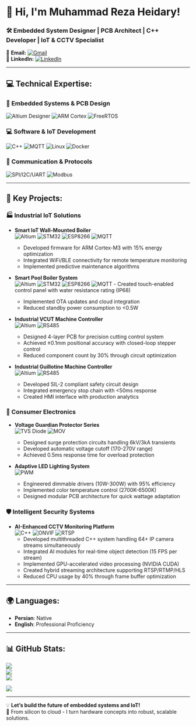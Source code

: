 # 👋 Hi, I'm Muhammad Reza Heidary!  
### 🛠️ Embedded System Designer | PCB Architect | C++ Developer | IoT & CCTV Specialist  

📧 **Email:** [![Gmail](https://img.shields.io/badge/Gmail-D14836?logo=gmail&logoColor=white)](mailto:muhammadreza.heidary@gmail.com)  
🔗 **LinkedIn:** [![LinkedIn](https://img.shields.io/badge/LinkedIn-%230077B5.svg?logo=linkedin&logoColor=white)](https://www.linkedin.com/in/muhammad-reza-heidary/)  

---

## 💻 Technical Expertise:

### 🔧 Embedded Systems & PCB Design
![Altium Designer](https://img.shields.io/badge/Altium_Designer-AC1F3D?style=for-the-badge&logo=altium-designer&logoColor=white)
![ARM Cortex](https://img.shields.io/badge/ARM_Cortex-M-%23007396.svg?style=for-the-badge&logo=arm&logoColor=white)
![FreeRTOS](https://img.shields.io/badge/FreeRTOS-0C0C0C?style=for-the-badge&logo=freertos&logoColor=white)

### 💻 Software & IoT Development
![C++](https://img.shields.io/badge/c++-%2300599C.svg?style=for-the-badge&logo=c%2B%2B&logoColor=white)
![MQTT](https://img.shields.io/badge/MQTT-660066?style=for-the-badge&logo=mosquitto&logoColor=white)
![Linux](https://img.shields.io/badge/Linux-FCC624?style=for-the-badge&logo=linux&logoColor=black)
![Docker](https://img.shields.io/badge/Docker-2496ED?style=for-the-badge&logo=docker&logoColor=white)

### 📡 Communication & Protocols
![SPI/I2C/UART](https://img.shields.io/badge/SPI_I2C_UART-007ACC?style=for-the-badge&logo=wire&logoColor=white)
![Modbus](https://img.shields.io/badge/Modbus-000000?style=for-the-badge&logo=modbus&logoColor=white)

---

## 🚀 Key Projects:
### 🏭 Industrial IoT Solutions
- **Smart IoT Wall-Mounted Boiler**  
  ![Altium](https://img.shields.io/badge/Altium-AC1F3D?logo=altium-designer)
  ![STM32](https://img.shields.io/badge/STM32-03234B?logo=stmicroelectronics&logoColor=white)
  ![ESP8266](https://img.shields.io/badge/ESP32-E7352C?logo=espressif) ![MQTT](https://img.shields.io/badge/MQTT-660066?logo=mosquitto)  
  - Developed firmware for ARM Cortex-M3 with 15% energy optimization  
  - Integrated WiFi/BLE connectivity for remote temperature monitoring  
  - Implemented predictive maintenance algorithms

- **Smart Pool Boiler System**  
  ![Altium](https://img.shields.io/badge/Altium-AC1F3D?logo=altium-designer)
  ![STM32](https://img.shields.io/badge/STM32-03234B?logo=stmicroelectronics&logoColor=white) 
  ![ESP8266](https://img.shields.io/badge/ESP32-E7352C?logo=espressif) ![MQTT](https://img.shields.io/badge/MQTT-660066?logo=mosquitto)  - Created touch-enabled control panel with water resistance rating (IP68)  
  - Implemented OTA updates and cloud integration  
  - Reduced standby power consumption to <0.5W

- **Industrial VCUT Machine Controller**  
  ![Altium](https://img.shields.io/badge/Altium-AC1F3D?logo=altium-designer)
  ![RS485](https://img.shields.io/badge/RS485-009999)
  - Designed 4-layer PCB for precision cutting control system  
  - Achieved ±0.1mm positional accuracy with closed-loop stepper control  
  - Reduced component count by 30% through circuit optimization

- **Industrial Guillotine Machine Controller**  
  ![Altium](https://img.shields.io/badge/Altium-AC1F3D?logo=altium-designer)
  ![RS485](https://img.shields.io/badge/RS485-009999) 
  - Developed SIL-2 compliant safety circuit design  
  - Integrated emergency stop chain with <50ms response  
  - Created HMI interface with production analytics

### 🔌 Consumer Electronics
- **Voltage Guardian Protector Series**  
  ![TVS Diode](https://img.shields.io/badge/TVS_Diode-003366) ![MOV](https://img.shields.io/badge/MOV-666666)  
  - Designed surge protection circuits handling 6kV/3kA transients  
  - Developed automatic voltage cutoff (170-270V range)  
  - Achieved 0.5ms response time for overload protection

- **Adaptive LED Lighting System**  
  ![PWM](https://img.shields.io/badge/PWM-FF6600)
  - Engineered dimmable drivers (10W-300W) with 95% efficiency 
  - Implemented color temperature control (2700K-6500K)  
  - Designed modular PCB architecture for quick wattage adaptation

### 🛡️ Intelligent Security Systems
- **AI-Enhanced CCTV Monitoring Platform**  
  ![C++](https://img.shields.io/badge/C++-00599C?logo=c%2B%2B) ![ONVIF](https://img.shields.io/badge/ONVIF-000000) ![RTSP](https://img.shields.io/badge/RTSP-444444) 
  - Developed multithreaded C++ system handling 64+ IP camera streams simultaneously  
  - Integrated AI modules for real-time object detection (15 FPS per stream)  
  - Implemented GPU-accelerated video processing (NVIDIA CUDA)  
  - Created hybrid streaming architecture supporting RTSP/RTMP/HLS  
  - Reduced CPU usage by 40% through frame buffer optimization
---

## 🌍 Languages:
- **Persian**: Native  
- **English**: Professional Proficiency 

---

## 📊 GitHub Stats:
![](https://github-readme-stats.vercel.app/api?username=reza98&theme=dark&hide_border=false&include_all_commits=false&count_private=false)  
![](https://github-readme-streak-stats.herokuapp.com/?user=reza98&theme=dark&hide_border=false)  
![](https://github-readme-stats.vercel.app/api/top-langs/?username=reza98&theme=dark&hide_border=false&include_all_commits=false&count_private=false&layout=compact)  

[![](https://visitcount.itsvg.in/api?id=reza98&icon=0&color=0)](https://visitcount.itsvg.in)  

---
💡 **Let’s build the future of embedded systems and IoT!**  
🔌 From silicon to cloud - I turn hardware concepts into robust, scalable solutions.
